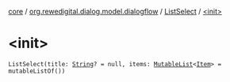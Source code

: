 [core](../../index.md) / [org.rewedigital.dialog.model.dialogflow](../index.md) / [ListSelect](index.md) / [&lt;init&gt;](./-init-.md)

# &lt;init&gt;

`ListSelect(title: `[`String`](https://kotlinlang.org/api/latest/jvm/stdlib/kotlin/-string/index.html)`? = null, items: `[`MutableList`](https://kotlinlang.org/api/latest/jvm/stdlib/kotlin.collections/-mutable-list/index.html)`<`[`Item`](../-item/index.md)`> = mutableListOf())`
